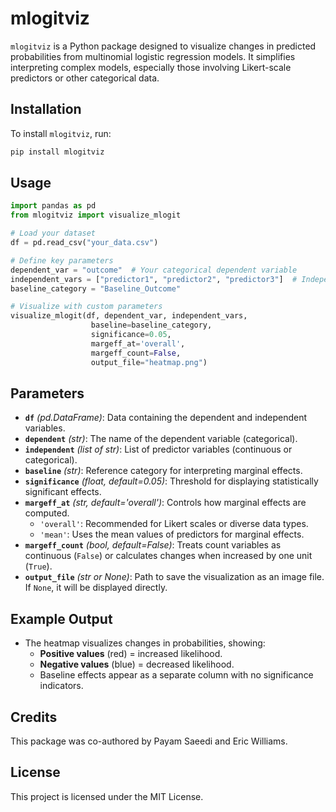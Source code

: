 # mlogitviz

`mlogitviz` is a Python package designed to visualize changes in predicted probabilities from multinomial logistic regression models. It simplifies interpreting complex models, especially those involving Likert-scale predictors or other categorical data.

## Installation

To install `mlogitviz`, run:

```bash
pip install mlogitviz
```

## Usage

```python
import pandas as pd
from mlogitviz import visualize_mlogit

# Load your dataset
df = pd.read_csv("your_data.csv")

# Define key parameters
dependent_var = "outcome"  # Your categorical dependent variable
independent_vars = ["predictor1", "predictor2", "predictor3"]  # Independent variables
baseline_category = "Baseline_Outcome"

# Visualize with custom parameters
visualize_mlogit(df, dependent_var, independent_vars,
                  baseline=baseline_category,
                  significance=0.05,
                  margeff_at='overall',
                  margeff_count=False,
                  output_file="heatmap.png")
```

## Parameters
- **`df`** *(pd.DataFrame)*: Data containing the dependent and independent variables.
- **`dependent`** *(str)*: The name of the dependent variable (categorical).
- **`independent`** *(list of str)*: List of predictor variables (continuous or categorical).
- **`baseline`** *(str)*: Reference category for interpreting marginal effects.
- **`significance`** *(float, default=0.05)*: Threshold for displaying statistically significant effects.
- **`margeff_at`** *(str, default='overall')*: Controls how marginal effects are computed.
  - `'overall'`: Recommended for Likert scales or diverse data types.
  - `'mean'`: Uses the mean values of predictors for marginal effects.
- **`margeff_count`** *(bool, default=False)*: Treats count variables as continuous (`False`) or calculates changes when increased by one unit (`True`).
- **`output_file`** *(str or None)*: Path to save the visualization as an image file. If `None`, it will be displayed directly.

## Example Output
- The heatmap visualizes changes in probabilities, showing:
  - **Positive values** (red) = increased likelihood.
  - **Negative values** (blue) = decreased likelihood.
  - Baseline effects appear as a separate column with no significance indicators.

## Credits
This package was co-authored by Payam Saeedi and Eric Williams.


## License
This project is licensed under the MIT License.

